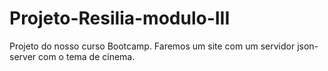 # Projeto-Resilia-modulo-III
Projeto do nosso curso Bootcamp. Faremos um site com um servidor json-server com o tema de cinema.
